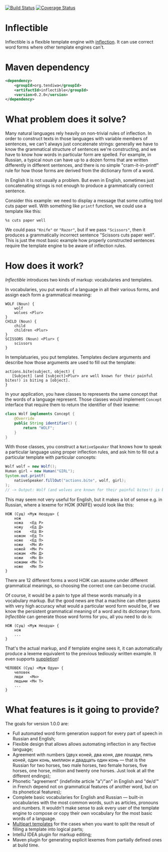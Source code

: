[![Build Status](https://travis-ci.org/Suseika/inflectible.svg?branch=master)](https://travis-ci.org/Suseika/inflectible)
[![Coverage Status](https://coveralls.io/repos/Suseika/inflectible/badge.svg?branch=master&service=github)](https://coveralls.io/github/Suseika/inflectible?branch=195)

# Inflectible

Inflectible is a flexible template engine with 
[inflection](https://en.wikipedia.org/wiki/Inflection). 
It can use correct word forms where other template engines can't.

# Maven dependency

```xml
<dependency>
    <groupId>org.tendiwa</groupId>
    <artifactId>inflectible</groupId>
    <version>0.2.0</version>
</dependency>
```

# What problem does it solve?

Many natural languages rely heavily on non-trivial rules of inflection. In order to
construct texts in those languages with variable members of sentences, we
can't always just concatenate strings: generally we have to know the grammatical
structure of sentences we're constructing, and we have to know how words in
particular form are spelled. For example, in Russian, a typical noun can have
up to a dozen forms that are written differently in different sentences, and
there is no simple "cram-it-in-printf" rule for how those forms are derived
from the dictionary form of a word.

In English it is not usually a problem. But even in English, sometimes just
concatenating strings is not enough to produce a grammatically correct sentence.

Consider this example: we need to display a message that
some cutting tool cuts paper well. With something like `printf` function,
we could use a template like this:

```
%s cuts paper well
```

We could pass `"Knife"` or `"Razor"`, but if we pass `"Scissors"`, then it
produces a grammatically incorrect sentence "Scissors cuts paper well". This
is just the most basic example how properly constructed sentences require the
template engine to be aware of inflection rules.

# How does it work?

*Inflectible* introduces two kinds of markup: vocabularies and templates.

In vocabularies, you put words of a language in all their various forms, and
assign each form a grammatical meaning:

```
WOLF (Noun) {
    wolf
    wolves <Plur>
}
CHILD (Noun) {
    child
    children <Plur>
}
SCISSORS (Noun) <Plur> {
    scissors
}
```

In templatuaries, you put templates. Templates declare arguments and describe
how those arguments are used to fill out the template:

```
actions.bite(subject, object) {
   [Subject] (and [subject]<Plur> are well known for their painful bites!) is biting a [object].
}
```

In your application, you have classes to represents the same concept that the
words of a language represent. Those classes would implement `Concept`
interface that require them to return the identifier of their lexeme:

```java
class Wolf implements Concept {
    @Override
    public String identifier() {
        return "WOLF";
    }
}
```

With those classes, you construct a `NativeSpeaker` that knows how to speak a
 particular language using proper inflection rules, and ask him to fill out a
  particular template with particular concepts:

```java
Wolf wolf = new Wolf();
Human girl = new Human("GIRL");
System.out.printf(
    nativeSpeaker.fillOut("actions.bite", wolf, girl);
);
// -> Output: Wolf (and wolves are known for their painful bites!) is biting a girl.
```

This may seem not very useful for English, but it makes a lot of sense e.g.
in Russian, where a lexeme for НОЖ (KNIFE) would look like this:
```
НОЖ (Сущ) <Муж Неодуш> {
    нож
    ножа   <Ед Р>
    ножу   <Ед Д>
    нож    <Ед В>
    ножом  <Ед Т>
    ноже   <Ед П>
    ножи   <Мн И>
    ножей  <Мн Р>
    ножам  <Мн Д>
    ножи   <Мн В>
    ножами <Мн Т>
    ноже   <Мн П>
}
```
There are 12 different forms a word НОЖ can assume under different
grammatical meanings, so choosing the correct one can become crucial.

Of course, it would be a pain to type all these words manually in a vocabulary
markup. But the good news are that a machine can often guess with very high
accuracy what would a particular word form would be, if we know the persistent
grammatical meaning of a word and its dictionary form. *Inflectible* can
generate those word forms for you, all you need to do is:

```
НОЖ (Сущ) <Муж Неодуш> {
    нож
    ...
}
```

That's the actual markup, and if template engine sees it, it can
automatically produce a lexeme equivalent to the previous tediously written
example. It even supports
[suppletion](https://en.wikipedia.org/wiki/Suppletion)!

```
ЧЕЛОВЕК (Сущ) <Муж Одуш> {
    человек
    люди   <Мн>
    людьми <Мн Т>
    ...
}
```

# What features is it going to provide?

The goals for version 1.0.0 are:

- Full automated word form generation support for every part of speech in
Russian and English;
- Flexible design that allows allows automating inflection in any flective
language;
- Agreement with numbers (двух коней, два коня, две лошади, пять коней, один
конь, миллион и двадцать один конь — that is the Russian for two horses, two
male horses, two female horses, five horses, one horse, million and twenty one
horses. Just look at all the different endings);
- Phonetic "agreement" (indefinite article "a"/"an" in English and "de/d'" in
French depend not on grammatical features of another word, but on its phonetical
features);
- Complete basic vocabularies for English and Russian — built-in vocabularies
with the most common words, such as articles, pronouns and numbers. It wouldn't
make sense to ask every user of the template engine to compose or copy their own
vocabulary for the most basic words of a language.
- [Multipart templates](https://github.com/Suseika/inflectible/issues/138)
for the cases when you want to split the result of filling a template into
logical parts;
- IntelliJ IDEA plugin for markup editing;
- Maven plugin for generating explicit lexemes from partially defined ones at
build time.
